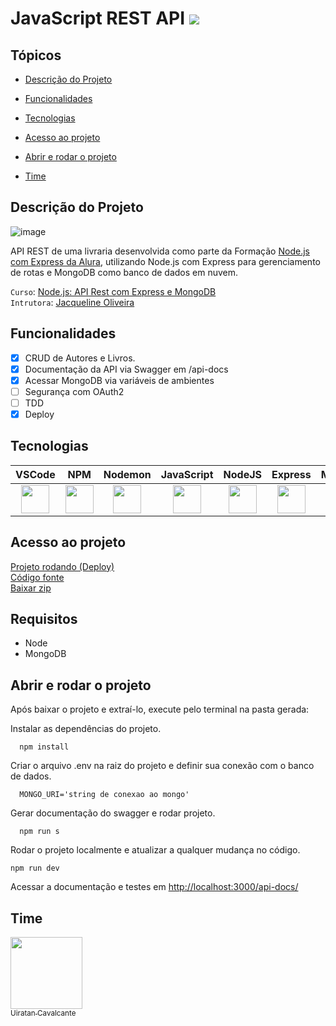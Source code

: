 # JavaScript REST API <img src="http://img.shields.io/static/v1?label=STATUS&message=EM%20DESENVOLVIMENTO&color=GREEN&style=for-the-badge"/>

## Tópicos 

- [Descrição do Projeto](#descrição-do-projeto)

- [Funcionalidades](#funcionalidades)

- [Tecnologias](#tecnologias)

- [Acesso ao projeto](#acesso-ao-projeto)

- [Abrir e rodar o projeto](#abrir-e-rodar-o-projeto)

- [Time](#time)

## Descrição do Projeto
![image](https://user-images.githubusercontent.com/1513309/217244900-f19e52e0-8b61-4d5b-94a4-3b7b1c0295d7.png)

API REST de uma livraria desenvolvida como parte da Formação <a href="https://cursos.alura.com.br/formacao-node-js-express">Node.js com Express da Alura</a>, utilizando Node.js com Express para gerenciamento de rotas e MongoDB como banco de dados em nuvem.

`Curso`: <a href="https://cursos.alura.com.br/course/nodejs-api-rest-express-mongodb">Node.js: API Rest com Express e MongoDB</a><br>
`Intrutora`: <a href="https://cursos.alura.com.br/user/jacqueline-r-oliveira">Jacqueline Oliveira</a>

## Funcionalidades
- [x] CRUD de Autores e Livros. <br>
- [x]  Documentação da API via Swagger em <url-do-projeto>/api-docs
- [x] Acessar MongoDB via variáveis de ambientes
- [ ] Segurança com OAuth2
- [ ] TDD
- [x] Deploy

## Tecnologias
<p align="center">

VSCode    | NPM     | Nodemon   | JavaScript | NodeJS | Express | MongoDB | Mongoose | Swagger  | Git       | JSON 
:------: | :------: | :------: | :------: | :------: | :------: | :------: | :------: | :------: | :------: | :------:
<img height="45" src="https://cdn.jsdelivr.net/gh/devicons/devicon/icons/vscode/vscode-original-wordmark.svg" /> | <img height="45" src="https://cdn.jsdelivr.net/gh/devicons/devicon/icons/npm/npm-original-wordmark.svg" /> |   <img height="45" src="https://user-images.githubusercontent.com/13700/35731649-652807e8-080e-11e8-88fd-1b2f6d553b2d.png" /> |    <img height="45" src="https://cdn.jsdelivr.net/gh/devicons/devicon/icons/javascript/javascript-plain.svg" />   |    <img height="45" src="https://cdn.jsdelivr.net/gh/devicons/devicon/icons/nodejs/nodejs-original-wordmark.svg" />   |   <img height="45" src="https://cdn.jsdelivr.net/gh/devicons/devicon/icons/express/express-original.svg" /> |    <img height="45" src="https://cdn.jsdelivr.net/gh/devicons/devicon/icons/mongodb/mongodb-original-wordmark.svg" />   |    <img height="45" src="https://mongoosejs.com/docs/images/mongoose5_62x30_transparent.png" /> |  <img height="45" src="https://static1.smartbear.co/swagger/media/assets/images/swagger_logo.svg" />  |   <img height="45" src="https://cdn.jsdelivr.net/gh/devicons/devicon/icons/git/git-original-wordmark.svg" /> |   <img height="45" src="https://www.opc-router.de/wp-content/uploads/2020/08/what-is-json_600x250px.jpg" />
</p>

## Acesso ao projeto
[Projeto rodando (Deploy)](https://infinite-depths-15472.herokuapp.com/api-docs/)<br>
[Código fonte](https://github.com/uiratan/node-express)<br>
[Baixar zip](https://github.com/uiratan/node-express/archive/refs/heads/main.zip)

## Requisitos
* Node
* MongoDB
  
## Abrir e rodar o projeto
Após baixar o projeto e extraí-lo, execute pelo terminal na pasta gerada:

Instalar as dependências do projeto.
```shell
  npm install
```  

Criar o arquivo .env na raiz do projeto e definir sua conexão com o banco de dados.
```shell
  MONGO_URI='string de conexao ao mongo'
```  

Gerar documentação do swagger e rodar projeto.
```shell
  npm run s
```  

Rodar o projeto localmente e atualizar a qualquer mudança no código.
```shell
npm run dev
```

Acessar a documentação e testes em <a href="http://localhost:3000/api-docs/">http://localhost:3000/api-docs/</a>

## Time  
[<img src="https://avatars.githubusercontent.com/u/1513309?s=400&u=17c724e73879b241655425c84ddba2f7a731817b&v=4" width=115><br><sub>Uiratan Cavalcante</sub>](https://github.com/uiratan/)
  
